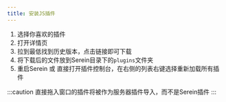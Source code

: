 ```yaml
---
title: 安装JS插件
---
```


1. 选择你喜欢的插件
2. 打开详情页
3. 拉到最低找到历史版本，点击链接即可下载
4. 将下载后的文件放到Serein目录下的`plugins`文件夹
5. 重启Serein 或 直接打开插件控制台，在右侧的列表右键选择重新加载所有插件

:::caution
直接拖入窗口的插件将被作为服务器插件导入，而不是Serein插件
:::
